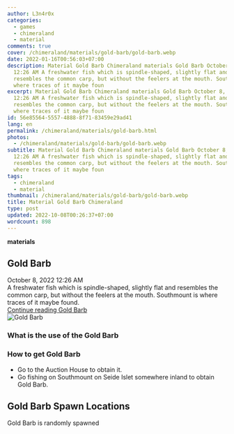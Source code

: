 ```yaml
---
author: L3n4r0x
categories:
  - games
  - chimeraland
  - material
comments: true
cover: /chimeraland/materials/gold-barb/gold-barb.webp
date: 2022-01-16T00:56:03+07:00
description: Material Gold Barb Chimeraland materials Gold Barb October 8, 2022
  12:26 AM A freshwater fish which is spindle-shaped, slightly flat and
  resembles the common carp, but without the feelers at the mouth. Southmount is
  where traces of it maybe foun
excerpt: Material Gold Barb Chimeraland materials Gold Barb October 8, 2022
  12:26 AM A freshwater fish which is spindle-shaped, slightly flat and
  resembles the common carp, but without the feelers at the mouth. Southmount is
  where traces of it maybe foun
id: 56e85564-5557-4888-8f71-83459e29ad41
lang: en
permalink: /chimeraland/materials/gold-barb.html
photos:
  - /chimeraland/materials/gold-barb/gold-barb.webp
subtitle: Material Gold Barb Chimeraland materials Gold Barb October 8, 2022
  12:26 AM A freshwater fish which is spindle-shaped, slightly flat and
  resembles the common carp, but without the feelers at the mouth. Southmount is
  where traces of it maybe foun
tags:
  - chimeraland
  - material
thumbnail: /chimeraland/materials/gold-barb/gold-barb.webp
title: Material Gold Barb Chimeraland
type: post
updated: 2022-10-08T00:26:37+07:00
wordcount: 898
---
```


<link
  rel="stylesheet"
  href="https://rawcdn.githack.com/dimaslanjaka/Web-Manajemen/870a349/css/bootstrap-5-3-0-alpha3-wrapper.css"
/>
<section id="bootstrap-wrapper">
  <div data-bs-theme="dark">
    <div
      class="row g-0 border rounded overflow-hidden flex-md-row mb-4 shadow-sm position-relative bg-dark text-light"
    >
      <div class="col p-4 d-flex flex-column position-static">
        <strong class="d-inline-block mb-2 text-success">materials</strong>
        <h2 class="mb-0">Gold Barb</h2>
        <div class="mb-1 text-muted">October 8, 2022 12:26 AM</div>
        <div class="mb-2 border p-1">
          A freshwater fish which is spindle-shaped, slightly flat and resembles
          the common carp, but without the feelers at the mouth. Southmount is
          where traces of it maybe found.
        </div>
        <a
          href="/chimeraland/materials/gold-barb.html"
          class="stretched-link d-none text-primary"
          >Continue reading Gold Barb</a
        >
      </div>
      <div class="col-auto d-none d-md-block d-lg-block">
        <img
          src="https://www.webmanajemen.com/chimeraland/materials/gold-barb/gold-barb.webp"
          alt="Gold Barb"
        />
      </div>
    </div>
    <div class="row">
      <div class="col-lg-6 col-12 mb-2">
        <div class="card">
          <div class="card-body">
            <h3 class="card-title">What is the use of the Gold Barb</h3>
            <div class="card-text"><ul></ul></div>
          </div>
        </div>
      </div>
      <div class="col-lg-6 col-12 mb-2">
        <div class="card">
          <div class="card-body">
            <h3 class="card-title">How to get Gold Barb</h3>
            <div class="card-text">
              <ul>
                <li>Go to the Auction House to obtain it.</li>
                <li>
                  Go fishing on Southmount on Seide Islet somewhere inland to
                  obtain Gold Barb.
                </li>
              </ul>
            </div>
          </div>
        </div>
      </div>
      <div class="col-12 mb-2">
        <h2>Gold Barb Spawn Locations</h2>
        <p>Gold Barb is randomly spawned</p>
      </div>
    </div>
  </div>
</section>